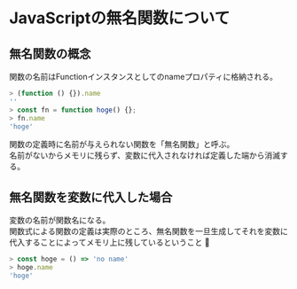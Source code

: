 # JavaScriptの無名関数について

## 無名関数の概念

関数の名前はFunctionインスタンスとしてのnameプロパティに格納される。

```js
> (function () {}).name
''
> const fn = function hoge() {};
> fn.name
'hoge'
```

関数の定義時に名前が与えられない関数を「無名関数」と呼ぶ。  
名前がないからメモリに残らず、変数に代入されなければ定義した端から消滅する。  

## 無名関数を変数に代入した場合

変数の名前が関数名になる。  
関数式による関数の定義は実際のところ、無名関数を一旦生成してそれを変数に代入することによってメモリ上に残しているということ :memo:

```js
> const hoge = () => 'no name'
> hoge.name
'hoge'
```